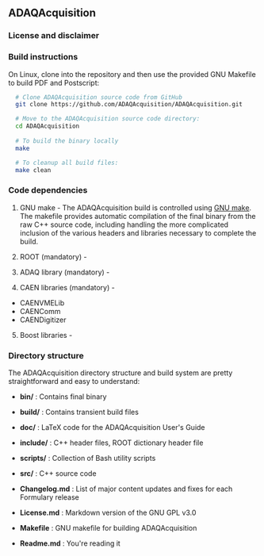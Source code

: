## ADAQAcquisition

### License and disclaimer

### Build instructions  

On Linux, clone into the repository and then use the provided
GNU Makefile to build PDF and Postscript:

```bash
  # Clone ADAQAcquisition source code from GitHub
  git clone https://github.com/ADAQAcquisition/ADAQAcquisition.git

  # Move to the ADAQAcquisition source code directory:
  cd ADAQAcquisition
  
  # To build the binary locally
  make  

  # To cleanup all build files:  
  make clean  
```

### Code dependencies

1. GNU make - The ADAQAcquisition build is controlled using [GNU
make](http://www.gnu.org/software/make/). The makefile provides
automatic compilation of the final binary from the raw C++ source
code, including handling the more complicated inclusion of the various
headers and libraries necessary to complete the build.

2. ROOT (mandatory) - 

3. ADAQ library (mandatory) -

4. CAEN libraries (mandatory) - 
  - CAENVMELib
  - CAENComm
  - CAENDigitizer

5. Boost libraries -

### Directory structure

The ADAQAcquisition directory structure and build system are pretty
straightforward and easy to understand:

  - **bin/**       : Contains final binary

  - **build/**     : Contains transient build files

  - **doc/**       : LaTeX code for the ADAQAcquisition User's Guide

  - **include/**   : C++ header files, ROOT dictionary header file

  - **scripts/**   : Collection of Bash utility scripts

  - **src/**       : C++ source code 

  - **Changelog.md** : List of major content updates and fixes for each Formulary release
  
  - **License.md**   : Markdown version of the GNU GPL v3.0 
  
  - **Makefile**     : GNU makefile for building ADAQAcquisition

  - **Readme.md**  : You're reading it



